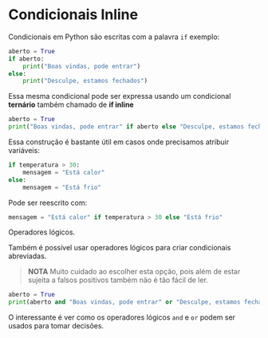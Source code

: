 # Condicionais Inline


Condicionais em Python são escritas com a palavra `if` exemplo:


```py
aberto = True
if aberto:
    print("Boas vindas, pode entrar")
else:
    print("Desculpe, estamos fechados")
```

Essa mesma condicional pode ser expressa usando um condicional **ternário**
também chamado de **if inline**

```py
aberto = True
print("Boas vindas, pode entrar" if aberto else "Desculpe, estamos fechados")
```

Essa construção é bastante útil em casos onde precisamos atribuir variáveis:

```py
if temperatura > 30:
    mensagem = "Está calor"
else:
    mensagem = "Está frio"
```

Pode ser reescrito com:

```py
mensagem = "Está calor" if temperatura > 30 else "Está frio"
```

Operadores lógicos.

Também é possível usar operadores lógicos para criar condicionais abreviadas.

> **NOTA** Muito cuidado ao escolher esta opção, pois além de estar sujeita
> a falsos positivos também não é tão fácil de ler.

```py
aberto = True
print(aberto and "Boas vindas, pode entrar" or "Desculpe, estamos fechados")
```

O interessante é ver como os operadores lógicos `and` e `or` podem ser
usados para tomar decisões.